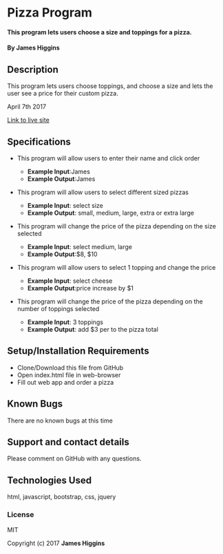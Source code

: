 # Pizza Program

#### This program lets users choose a size and toppings for a pizza.

#### By James Higgins

## Description

This program lets users choose toppings, and choose a size and lets the user see a price for their custom pizza.

April 7th 2017

[Link to live site](https://jamesmilanhiggins.github.io/pizza-program/)

## Specifications

*  This program will allow users to enter their name and click order
    * **Example Input**:James
    * **Example Output**:James

*  This program will allow users to select different sized pizzas
    * **Example Input**: select size
    * **Example Output**: small, medium, large, extra or extra large

*  This program will change the price of the pizza depending on the size selected
    * **Example Input**: select medium, large
    * **Example Output**:$8, $10

*  This program will allow users to select 1 topping and change the price
    * **Example Input**: select cheese
    * **Example Output**:price increase by $1

*  This program will change the price of the pizza depending on the number of toppings selected
    * **Example Input**: 3 toppings
    * **Example Output**: add $3 per to the pizza total


## Setup/Installation Requirements

* Clone/Download this file from GitHub
* Open index.html file in web-browser
* Fill out web app and order a pizza


## Known Bugs

There are no known bugs at this time

## Support and contact details

Please comment on GitHub with any questions.

## Technologies Used

html, javascript, bootstrap, css, jquery

### License

MIT

Copyright (c) 2017 **James Higgins**

